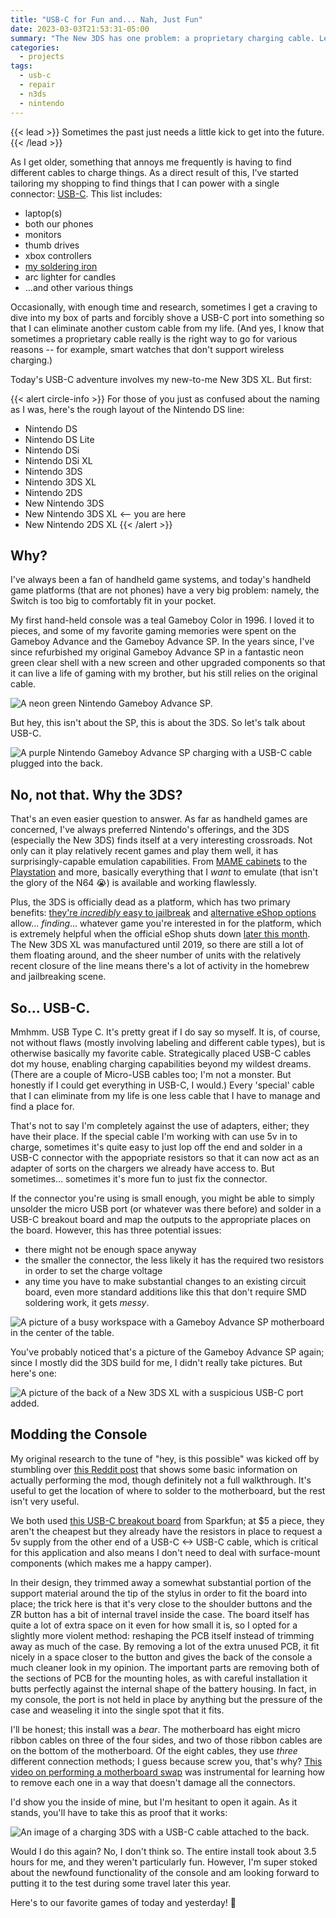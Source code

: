 ```yaml
---
title: "USB-C for Fun and... Nah, Just Fun"
date: 2023-03-03T21:53:31-05:00
summary: "The New 3DS has one problem: a proprietary charging cable. Let's stuff a USB-C port into it instead!"
categories:
  - projects
tags:
  - usb-c
  - repair
  - n3ds
  - nintendo
---
```


{{< lead >}}
Sometimes the past just needs a little kick to get into the future.
{{< /lead >}}

As I get older, something that annoys me frequently is having to find different cables to charge things. As a direct result of this, I've started tailoring my shopping to find things that I can power with a single connector: [USB-C](https://en.wikipedia.org/wiki/USB-C). This list includes:

* laptop(s)
* both our phones
* monitors
* thumb drives
* xbox controllers
* [my soldering iron](https://pine64.com/product/pinecil-smart-mini-portable-soldering-iron/)
* arc lighter for candles
* ...and other various things

Occasionally, with enough time and research, sometimes I get a craving to dive into my box of parts and forcibly shove a USB-C port into something so that I can eliminate another custom cable from my life. (And yes, I know that sometimes a proprietary cable really is the right way to go for various reasons -- for example, smart watches that don't support wireless charging.)

Today's USB-C adventure involves my new-to-me New 3DS XL. But first:

{{< alert circle-info >}}
For those of you just as confused about the naming as I was, here's the rough layout of the Nintendo DS line:

* Nintendo DS
* Nintendo DS Lite
* Nintendo DSi
* Nintendo DSi XL
* Nintendo 3DS
* Nintendo 3DS XL
* Nintendo 2DS
* New Nintendo 3DS
* New Nintendo 3DS XL <-- you are here
* New Nintendo 2DS XL
{{< /alert >}}

## Why?

I've always been a fan of handheld game systems, and today's handheld game platforms (that are not phones) have a very big problem: namely, the Switch is too big to comfortably fit in your pocket.

My first hand-held console was a teal Gameboy Color in 1996. I loved it to pieces, and some of my favorite gaming memories were spent on the Gameboy Advance and the Gameboy Advance SP. In the years since, I've since refurbished my original Gameboy Advance SP in a fantastic neon green clear shell with a new screen and other upgraded components so that it can live a life of gaming with my brother, but his still relies on the original cable. 

![A neon green Nintendo Gameboy Advance SP.](images/isaacs_gameboy.jpg "I put a lot of hours on this thing back in the day." )

But hey, this isn't about the SP, this is about the 3DS. So let's talk about USB-C.

![A purple Nintendo Gameboy Advance SP charging with a USB-C cable plugged into the back.](images/gb_usbc.jpg "Okay, one glamour shot of my personal SP. Hey, that's a familiar-looking cable...")

## No, not that. Why the 3DS?

That's an even easier question to answer. As far as handheld games are concerned, I've always preferred Nintendo's offerings, and the 3DS (especially the New 3DS) finds itself at a very interesting crossroads. Not only can it play relatively recent games and play them well, it has surprisingly-capable emulation capabilities. From [MAME cabinets](https://en.wikipedia.org/wiki/MAME) to the [Playstation](https://en.wikipedia.org/wiki/PlayStation_(console)) and more, basically everything that I _want_ to emulate (that isn't the glory of the N64 :sob:) is available and working flawlessly.

Plus, the 3DS is officially dead as a platform, which has two primary benefits: [they're _incredibly_ easy to jailbreak](https://3ds.hacks.guide/) and [alternative eShop options](https://hshop.erista.me/) allow... _finding_... whatever game you're interested in for the platform, which is extremely helpful when the official eShop shuts down [later this month](https://en-americas-support.nintendo.com/app/answers/detail/a_id/57847/~/wii-u-%26-nintendo-3ds-eshop-discontinuation-q%26a). The New 3DS XL was manufactured until 2019, so there are still a lot of them floating around, and the sheer number of units with the relatively recent closure of the line means there's a lot of activity in the homebrew and jailbreaking scene.

## So... USB-C.

Mmhmm. USB Type C. It's pretty great if I do say so myself. It is, of course, not without flaws (mostly involving labeling and different cable types), but is otherwise basically my favorite cable. Strategically placed USB-C cables dot my house, enabling charging capabilities beyond my wildest dreams. (There are a couple of Micro-USB cables too; I'm not a monster. But honestly if I could get everything in USB-C, I would.) Every 'special' cable that I can eliminate from my life is one less cable that I have to manage and find a place for.

That's not to say I'm completely against the use of adapters, either; they have their place. If the special cable I'm working with can use 5v in to charge, sometimes it's quite easy to just lop off the end and solder in a USB-C connector with the appopriate resistors so that it can now act as an adapter of sorts on the chargers we already have access to. But sometimes... sometimes it's more fun to just fix the connector.

If the connector you're using is small enough, you might be able to simply unsolder the micro USB port (or whatever was there before) and solder in a USB-C breakout board and map the outputs to the appropriate places on the board. However, this has three potential issues:

* there might not be enough space anyway
* the smaller the connector, the less likely it has the required two resistors in order to set the charge voltage
* any time you have to make substantial changes to an existing circuit board, even more standard additions like this that don't require SMD soldering work, it gets _messy_.

![A picture of a busy workspace with a Gameboy Advance SP motherboard in the center of the table.](images/gb_building.jpg "The number of tools required and the amount of space it takes up is surprisingly large, even though you don't need a lot of specialty equipment.")

You've probably noticed that's a picture of the Gameboy Advance SP again; since I mostly did the 3DS build for me, I didn't really take pictures. But here's one:

![A picture of the back of a New 3DS XL with a suspicious USB-C port added.](images/3ds_usbc.jpg "It took a lot of very careful filing to get to this point. Channel your inner Clickspring.")

## Modding the Console

My original research to the tune of "hey, is this possible" was kicked off by stumbling over [this Reddit post](https://www.reddit.com/r/3dshacks/comments/bvc7d6/i_modded_my_n3ds_xl_to_add_a_usb_typec_charging/) that shows some basic information on actually performing the mod, though definitely not a full walkthrough. It's useful to get the location of where to solder to the motherboard, but the rest isn't very useful.

We both used [this USB-C breakout board](https://www.sparkfun.com/products/15100) from Sparkfun; at $5 a piece, they aren't the cheapest but they already have the resistors in place to request a 5v supply from the other end of a USB-C <-> USB-C cable, which is critical for this application and also means I don't need to deal with surface-mount components (which makes me a happy camper).

In their design, they trimmed away a somewhat substantial portion of the support material around the tip of the stylus in order to fit the board into place; the trick here is that it's very close to the shoulder buttons and the ZR button has a bit of internal travel inside the case. The board itself has quite a lot of extra space on it even for how small it is, so I opted for a slightly more violent method: reshaping the PCB itself instead of trimming away as much of the case. By removing a lot of the extra unused PCB, it fit nicely in a space closer to the button and gives the back of the console a much cleaner look in my opinion. The important parts are removing both of the sections of PCB for the mounting holes, as with careful installation it butts perfectly against the internal shape of the battery housing. In fact, in my console, the port is not held in place by anything but the pressure of the case and weaseling it into the single spot that it fits.

I'll be honest; this install was a _bear_. The motherboard has eight micro ribbon cables on three of the four sides, and two of those ribbon cables are on the bottom of the motherboard. Of the eight cables, they use _three_ different connection methods; I guess because screw you, that's why? [This video on performing a motherboard swap](https://www.youtube.com/watch?v=x2pr1j6DJ3E) was instrumental for learning how to remove each one in a way that doesn't damage all the connectors.

I'd show you the inside of mine, but I'm hesitant to open it again. As it stands, you'll have to take this as proof that it works:

![An image of a charging 3DS with a USB-C cable attached to the back.](images/3ds_showing_charging.jpg "Charge, baby, charge.")

Would I do this again? No, I don't think so. The entire install took about 3.5 hours for me, and they weren't particularly fun. However, I'm super stoked about the newfound functionality of the console and am looking forward to putting it to the test during some travel later this year.

Here's to our favorite games of today and yesterday! :clinking_glasses: